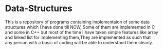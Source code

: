 # Data-Structures

This is a repository of programs containing implementaion of some data structures which I have done till NOW, Some of them are implemented in C and some in C++ but most of the time I have taken simple features like array and linked list for implementing them,They are implemented as such that any person with a basic of coding will be able to understand them clearly.

